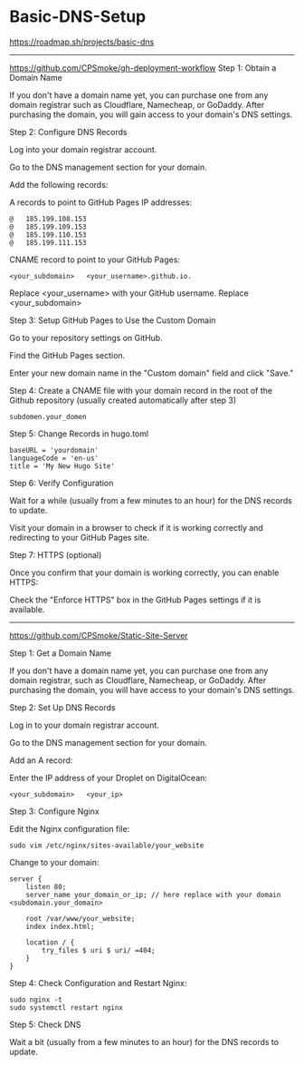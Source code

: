 # Basic-DNS-Setup
https://roadmap.sh/projects/basic-dns

-------------------------------------------------
https://github.com/CPSmoke/gh-deployment-workflow
Step 1: Obtain a Domain Name

If you don't have a domain name yet, you can purchase one from any domain registrar such as Cloudflare, Namecheap, or GoDaddy. After purchasing the domain, you will gain access to your domain's DNS settings.

Step 2: Configure DNS Records

Log into your domain registrar account.

Go to the DNS management section for your domain.

Add the following records:

A records to point to GitHub Pages IP addresses:

    @   185.199.108.153
    @   185.199.109.153
    @   185.199.110.153
    @   185.199.111.153

CNAME record to point to your GitHub Pages:

    <your_subdomain>   <your_username>.github.io.

  Replace <your_username> with your GitHub username.
  Replace <your_subdomain> 
  
Step 3: Setup GitHub Pages to Use the Custom Domain

Go to your repository settings on GitHub.

Find the GitHub Pages section.

Enter your new domain name in the "Custom domain" field and click "Save."

Step 4: Create a CNAME file with your domain record in the root of the Github repository (usually created automatically after step 3)

    subdomen.your_domen

Step 5: Change Records in hugo.toml

    baseURL = 'yourdomain'  
    languageCode = 'en-us'  
    title = 'My New Hugo Site'
 
Step 6: Verify Configuration

Wait for a while (usually from a few minutes to an hour) for the DNS records to update.

Visit your domain in a browser to check if it is working correctly and redirecting to your GitHub Pages site.

Step 7: HTTPS (optional)

Once you confirm that your domain is working correctly, you can enable HTTPS:

Check the "Enforce HTTPS" box in the GitHub Pages settings if it is available.

---------------------------------------------
https://github.com/CPSmoke/Static-Site-Server

Step 1: Get a Domain Name

If you don't have a domain name yet, you can purchase one from any domain registrar, such as Cloudflare, Namecheap, or GoDaddy. After purchasing the domain, you will have access to your domain's DNS settings.

Step 2: Set Up DNS Records

Log in to your domain registrar account.

Go to the DNS management section for your domain.

Add an A record:

Enter the IP address of your Droplet on DigitalOcean:

    <your_subdomain>   <your_ip>

Step 3: Configure Nginx

Edit the Nginx configuration file:


    sudo vim /etc/nginx/sites-available/your_website

Change to your domain:

    server {
        listen 80;
        server_name your_domain_or_ip; // here replace with your domain <subdomain.your_domain>
    
        root /var/www/your_website;
        index index.html;
    
        location / {
            try_files $ uri $ uri/ =404;
        }
    }
    
Step 4: Check Configuration and Restart Nginx:

    sudo nginx -t
    sudo systemctl restart nginx

Step 5: Check DNS

Wait a bit (usually from a few minutes to an hour) for the DNS records to update.
